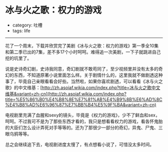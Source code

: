 # 冰与火之歌：权力的游戏
- category: 吐槽
- tags: life

---

花了一个周末，下载并欣赏完了美剧《冰与火之歌：权力的游戏》第一季全10集和第二季已出的7集，差不多17个小时呵呵。难得追一次美剧，一下子就跳进自己挖的坑里了。

说是史诗奇幻剧，史诗我同意，奇幻剧就不敢苟同了，至少视频里并没有太多的奇幻的东西，不知道原著小说里面怎么样。关于剧情什么的，这里我就不做剧透这种事了，毕竟自己亲眼看看会好些。当然啦，如果你喜欢剧透，可以看看《冰与火之歌》的中文维基：[http://zh.asoiaf.wikia.com/index.php?title=冰与火之歌中文维基&variant=zh-cn](http://zh.asoiaf.wikia.com/index.php?title=%E5%86%B0%E4%B8%8E%E7%81%AB%E4%B9%8B%E6%AD%8C%E4%B8%AD%E6%96%87%E7%BB%B4%E5%9F%BA&variant=zh-cn)

电视剧里充满了血腥和sexy的镜头，毕竟是《权力的游戏》，少不了鲜血和sex，呵呵。不过我可不是为了那些东西才看的，我只是想看看权力的游戏，看各怀鬼胎的大臣们怎么设计弄死对手等等的。还为了那很少一部分的奇幻，异鬼、尸鬼、三眼乌鸦等等。

总之会继续追下去，电视剧进度太慢了，有点想看小说了，可惜没太多时间。
